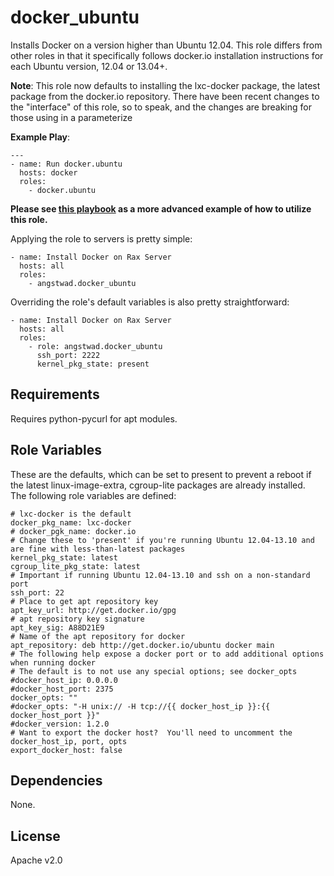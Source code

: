 docker_ubuntu
========

Installs Docker on a version higher than Ubuntu 12.04.
This role differs from other roles in that it specifically follows docker.io installation instructions for each Ubuntu version, 12.04 or 13.04+.

**Note**: This role now defaults to installing the lxc-docker package, the latest package from the docker.io repository.  There have been recent changes to the "interface" of this role, so to speak, and the changes are breaking for those using in a parameterize

**Example Play**:
```
---
- name: Run docker.ubuntu
  hosts: docker
  roles:
    - docker.ubuntu
```

**Please see [this playbook](https://github.com/angstwad/ansible-docker-rackspace) as a more advanced example of how to utilize this role.**

Applying the role to servers is pretty simple:
```
- name: Install Docker on Rax Server
  hosts: all
  roles:
    - angstwad.docker_ubuntu
```

Overriding the role's default variables is also pretty straightforward:
```
- name: Install Docker on Rax Server
  hosts: all
  roles:
    - role: angstwad.docker_ubuntu
      ssh_port: 2222
      kernel_pkg_state: present
```


Requirements
------------

Requires python-pycurl for apt modules.

Role Variables
--------------

These are the defaults, which can be set to present to prevent a reboot if the latest linux-image-extra, cgroup-lite packages are already installed.  
The following role variables are defined:

```
# lxc-docker is the default
docker_pkg_name: lxc-docker
# docker_pgk_name: docker.io
# Change these to 'present' if you're running Ubuntu 12.04-13.10 and are fine with less-than-latest packages
kernel_pkg_state: latest
cgroup_lite_pkg_state: latest
# Important if running Ubuntu 12.04-13.10 and ssh on a non-standard port
ssh_port: 22
# Place to get apt repository key
apt_key_url: http://get.docker.io/gpg
# apt repository key signature
apt_key_sig: A88D21E9
# Name of the apt repository for docker
apt_repository: deb http://get.docker.io/ubuntu docker main
# The following help expose a docker port or to add additional options when running docker
# The default is to not use any special options; see docker_opts
#docker_host_ip: 0.0.0.0
#docker_host_port: 2375
docker_opts: ""
#docker_opts: "-H unix:// -H tcp://{{ docker_host_ip }}:{{ docker_host_port }}"
#docker_version: 1.2.0
# Want to export the docker host?  You'll need to uncomment the docker_host_ip, port, opts
export_docker_host: false

```

Dependencies
------------

None.

License
-------

Apache v2.0
